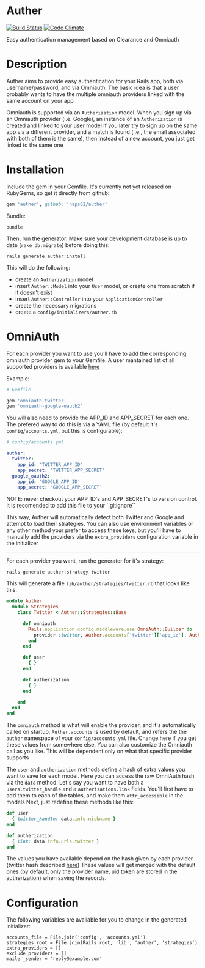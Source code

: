 Auther
======

[![Build Status](https://travis-ci.org/naps62/auther.png?branch=master)](https://travis-ci.org/naps62/auther)
[![Code Climate](https://codeclimate.com/github/naps62/auther.png)](https://codeclimate.com/github/naps62/auther)

Easy authentication management based on Clearance and Omniauth

Description
===========

Auther aims to provide easy authentication for your Rails app, both via username/password, and via Omniauth.
The basic idea is that a user probably wants to have the multiple omniauth providers linked with the same account on your app

Omniauth is supported via an `Autherization` model. When you sign up via an Omniauth provider (i.e. Google), an instance of an `Autherization` is created and linked to your user model
If you later try to sign up on the same app via a different provider, and a match is found (i.e., the email associated with both of them is the same), then instead of a new account, you just get linked to the same one

Installation
============

Include the gem in your Gemfile. It's currently not yet released on RubyGems, so get it directly from github:
```ruby
gem 'auther', github: 'naps62/auther'
```

Bundle:
```
bundle
```

Then, run the generator. Make sure your development database is up to date (`rake db:migrate`) before doing this:
```
rails generate auther:install
```

This will do the following:

* create an `Autherization` model
* insert `Auther::Model` into your `User` model, or create one from scratch if it doesn't exist
* insert `Auther::Controller` into your `ApplicationController`
* create the necessary migrations
* create a `config/initializers/auther.rb`

OmniAuth
========

For each provider you want to use you'll have to add the corresponding omniauth provider gem to your Gemfile. A user mantained list of all supported providers is available [here](https://github.com/intridea/omniauth/wiki/List-of-Strategies)

Example:
```ruby
# Gemfile

gem 'omniauth-twitter'
gem 'omniauth-google-oauth2'
```

You will also need to provide the APP_ID and APP_SECRET for each one. The prefered way to do this is via a YAML file (by default it's `config/accounts.yml`, but this is configurable):
```yml
# config/accounts.yml

auther:
  twitter:
    app_id: 'TWITTER_APP_ID'
    app_secret: 'TWITTER_APP_SECRET'
  google_oauth2:
    app_id: 'GOOGLE_APP_ID'
    app_secret: 'GOOGLE_APP_SECRET'
```

NOTE: never checkout your APP_ID's and APP_SECRET's to version control. It is recomended to add this file to your `.gitignore``

This way, Auther will automatically detect both Twitter and Google and attempt to load their strategies. You can also use environment variables or any other method your prefer to access these keys, but you'll have to manually add the providers via the `extra_providers` configuration variable in the initializer

---

For each provider you want, run the generator for it's strategy:
```
rails generate auther:strategy twitter
```

This will generate a file `lib/auther/strategies/twitter.rb` that looks like this:
```ruby
module Auther
  module Strategies
    class Twitter < Auther::Strategies::Base

      def omniauth
        Rails.application.config.middleware.use OmniAuth::Builder do
          provider :twitter, Auther.accounts['twitter']['app_id'], Auther.accounts['twitter']['app_secret']
        end
      end

      def user
        { }
      end

      def autherization
        { }
      end

    end
  end
end
```

The `omniauth` method is what will enable the provider, and it's automatically called on startup. `Auther.accounts` is used by default, and refers the the `auther` namespace of your `config/accounts.yml` file. Change here if you get these values from somewhere else.
You can also customize the Omniauth call as you like. This will be dependent only on what that specific provider supports

The `user` and `autherization` methods define a hash of extra values you want to save for each model. Here you can access the raw OmniAuth hash via the `data` method. Let's say you want to have both a `users.twitter_handle` and a `autherizations.link` fields. You'll first have to add them to each of the tables, and make them `attr_accessible` in the models
Next, just redefine these methods like this:
```ruby
def user
  { twitter_handle: data.info.nickname }
end

def autherization
  { link: data.info.urls.twitter }
end
```

The values you have available depend on the hash given by each provider (twitter hash described [here](https://github.com/arunagw/omniauth-twitter#authentication-hash))
These values will get merged with the default ones (by default, only the provider name, uid token are stored in the autherization) when saving the records.

Configuration
=============

The following variables are available for you to change in the generated initializer:
```
accounts_file = File.join('config', 'accounts.yml')
strategies_root = File.join(Rails.root, 'lib', 'auther', 'strategies')
extra_providers = []
exclude_providers = []
mailer_sender = 'reply@example.com'
```
